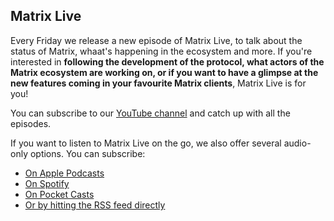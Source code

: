 ## Matrix Live

Every Friday we release a new episode of Matrix Live, to talk about the status 
of Matrix, whaat's happening in the ecosystem and more. If you're interested in 
**following the development of the protocol, what actors of the Matrix ecosystem
are working on, or if you want to have a glimpse at the new features coming in
your favourite Matrix clients**, Matrix Live is for you!

You can subscribe to our [YouTube channel](https://www.youtube.com/c/Matrixdotorg/videos)
and catch up with all the episodes.

If you want to listen to Matrix Live on the go, we also offer several audio-only
options. You can subscribe:

* [On Apple Podcasts](https://podcasts.apple.com/gb/podcast/matrix-live/id1498631706)
* [On Spotify](https://open.spotify.com/show/1SFrZPISzYs0elxlZUAvZ5?si=Xyns2Pl0RBuGBjuzH4yxsQ)
* [On Pocket Casts](https://pca.st/uv1qytez)
* [Or by hitting the RSS feed directly](https://feed.podbean.com/matrixlive/feed.xml)
